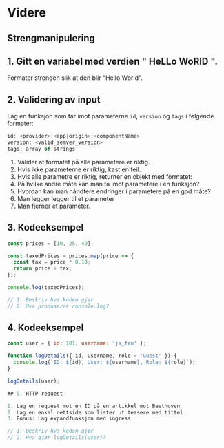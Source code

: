 # Videre

## Strengmanipulering 

## 1. Gitt en variabel med verdien "   HeLLo WoRlD   ". 
Formater strengen slik at den blir "Hello World".


## 2. Validering av input

Lag en funksjon som tar imot parameterne `id`, `version` og `tags` i følgende formater:

```javascript
id: <provider>:<app|origin>:<componentName>
version: <valid_semver_version>
tags: array of strings
```

1. Valider at formatet på alle parametere er riktig.
2. Hvis ikke parameterne er riktig, kast en feil.
3. Hvis alle parametre er riktig, returner en objekt med formatet:
4. På hvilke andre måte kan man ta imot parametere i en funksjon?
5. Hvordan kan man håndtere endringer i parametere på en god måte?
  1. Man legger legger til et parameter
  2. Man fjerner et parameter.


## 3. Kodeeksempel

```javascript
const prices = [10, 25, 40];

const taxedPrices = prices.map(price => {
  const tax = price * 0.10;
  return price + tax;
});

console.log(taxedPrices); 

// 1. Beskriv hva koden gjør
// 2. Hva produserer console.log?
``` 

## 4. Kodeeksempel

```javascript
const user = { id: 101, username: 'js_fan' };

function logDetails({ id, username, role = 'Guest' }) {
  console.log(`ID: ${id}, User: ${username}, Role: ${role}`);
}

logDetails(user);

## 5. HTTP request

1. Lag en request mot en ID på en artikkel mot Beethoven
2. Lag en enkel nettside som lister ut teasere med tittel
3. Bonus: Lag expandfunksjon med ingress

// 1. Beskriv hva koden gjør
// 2. Hva gjør logDetails(user)?
``` 
